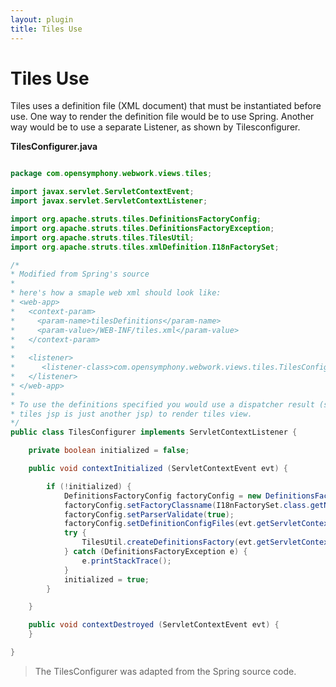 ```yaml
---
layout: plugin
title: Tiles Use
---
```


# Tiles Use

Tiles uses a definition file (XML document) that must be instantiated before use. One way to render the definition file would be to use Spring. Another way would be to use a separate Listener, as shown by Tilesconfigurer.

**TilesConfigurer.java**

```java

package com.opensymphony.webwork.views.tiles;

import javax.servlet.ServletContextEvent;
import javax.servlet.ServletContextListener;

import org.apache.struts.tiles.DefinitionsFactoryConfig;
import org.apache.struts.tiles.DefinitionsFactoryException;
import org.apache.struts.tiles.TilesUtil;
import org.apache.struts.tiles.xmlDefinition.I18nFactorySet;

/*
* Modified from Spring's source
*
* here's how a smaple web xml should look like:
* <web-app>
*   <context-param>
*     <param-name>tilesDefinitions</param-name>
*     <param-value>/WEB-INF/tiles.xml</param-value>
*   </context-param>
*
*   <listener>
*      <listener-class>com.opensymphony.webwork.views.tiles.TilesConfigurer</listener-class>
*   </listener>
* </web-app>
*
* To use the definitions specified you would use a dispatcher result (since
* tiles jsp is just another jsp) to render tiles view.
*/
public class TilesConfigurer implements ServletContextListener {

    private boolean initialized = false;

    public void contextInitialized (ServletContextEvent evt) {

        if (!initialized) {
            DefinitionsFactoryConfig factoryConfig = new DefinitionsFactoryConfig();
            factoryConfig.setFactoryClassname(I18nFactorySet.class.getName());
            factoryConfig.setParserValidate(true);
            factoryConfig.setDefinitionConfigFiles(evt.getServletContext().getInitParameter("tilesDefinitions"));
            try {
                TilesUtil.createDefinitionsFactory(evt.getServletContext(), factoryConfig);
            } catch (DefinitionsFactoryException e) {
                e.printStackTrace();
            }
            initialized = true;
        }

    }

    public void contextDestroyed (ServletContextEvent evt) {
    }

}

```

> The TilesConfigurer was adapted from the Spring source code.
